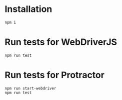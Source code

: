 # Installation
```
npm i
```
# Run tests for WebDriverJS
```
npm run test
```
# Run tests for Protractor
```
npm run start-webdriver
npm run test
```
